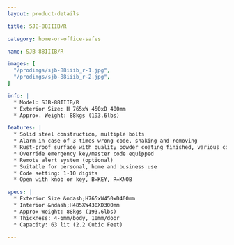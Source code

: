 ```yaml
---
layout: product-details

title: SJB-88IIIB/R

category: home-or-office-safes

name: SJB-88IIIB/R

images: [
  "/prodimgs/sjb-88iiib_r-1.jpg",
  "/prodimgs/sjb-88iiib_r-2.jpg",
]

info: |
  * Model: SJB-88IIIB/R
  * Exterior Size: H 765xW 450xD 400mm
  * Approx. Weight: 88kgs (193.6lbs)

features: |
  * Solid steel construction, multiple bolts
  * Alarm in case of 3 times wrong code, shaking and removing
  * Rust-proof surface with quality powder coating finished, various colors available
  * Override emergency key/master code equipped
  * Remote alert system (optional)
  * Suitable for personal, home and business use
  * Code setting: 1-10 digits
  * Open with knob or key, B=KEY, R=KNOB

specs: |
  * Exterior Size &ndash;H765xW450xD400mm
  * Interior &ndash;H485XW430XD300mm
  * Approx Weight: 88kgs (193.6lbs)
  * Thickness: 4-6mm/body, 10mm/door
  * Capacity: 63 lit (2.2 Cubic Feet)

---
```



